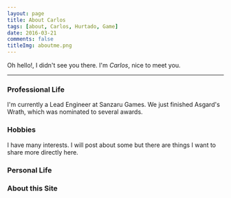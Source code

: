 ```yaml
---
layout: page
title: About Carlos
tags: [about, Carlos, Hurtado, Game]
date: 2016-03-21
comments: false
titleImg: aboutme.png
---
```

Oh hello!, I didn't see you there. I'm *Carlos*, nice to meet you.

-------

### Professional Life

I'm currently a Lead Engineer at Sanzaru Games. We just finished Asgard's Wrath, which was nominated to several awards.

### Hobbies
I have many interests. I will post about some but there are things I want to share more directly here.
<div id="secret_about_hobbies" class="secretextend"></div>


### Personal Life
<div id="secret_about_personal" class="secretextend"></div>

### About this Site
<div id="secret_about_site" class="secretextend"></div>
